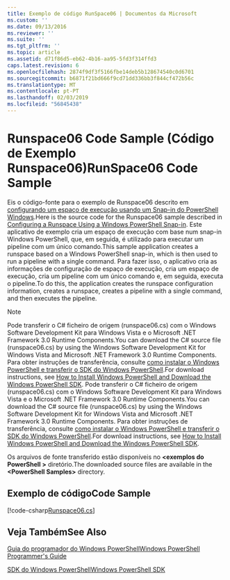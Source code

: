 ```yaml
---
title: Exemplo de código RunSpace06 | Documentos da Microsoft
ms.custom: ''
ms.date: 09/13/2016
ms.reviewer: ''
ms.suite: ''
ms.tgt_pltfrm: ''
ms.topic: article
ms.assetid: d71f86d5-eb62-4b16-aa95-5fd3f314ffd3
caps.latest.revision: 6
ms.openlocfilehash: 2874f9df3f5166fbe14deb5b128674540c0d6701
ms.sourcegitcommit: b6871f21bd666f9cd71dd336bb3f844cf472b56c
ms.translationtype: MT
ms.contentlocale: pt-PT
ms.lasthandoff: 02/03/2019
ms.locfileid: "56845438"
---
```

# <a name="runspace06-code-sample"></a><span data-ttu-id="463e8-102">Runspace06 Code Sample (Código de Exemplo Runspace06)</span><span class="sxs-lookup"><span data-stu-id="463e8-102">RunSpace06 Code Sample</span></span>

<span data-ttu-id="463e8-103">Eis o código-fonte para o exemplo de Runspace06 descrito em [configurando um espaço de execução usando um Snap-in do PowerShell Windows](http://msdn.microsoft.com/en-us/a7289ee8-9732-49ee-91c7-d533e9538b83).</span><span class="sxs-lookup"><span data-stu-id="463e8-103">Here is the source code for the Runspace06 sample described in [Configuring a Runspace Using a Windows PowerShell Snap-in](http://msdn.microsoft.com/en-us/a7289ee8-9732-49ee-91c7-d533e9538b83).</span></span> <span data-ttu-id="463e8-104">Este aplicativo de exemplo cria um espaço de execução com base num snap-in Windows PowerShell, que, em seguida, é utilizado para executar um pipeline com um único comando.</span><span class="sxs-lookup"><span data-stu-id="463e8-104">This sample application creates a runspace based on a Windows PowerShell snap-in, which is then used to run a pipeline with a single command.</span></span> <span data-ttu-id="463e8-105">Para fazer isso, o aplicativo cria as informações de configuração de espaço de execução, cria um espaço de execução, cria um pipeline com um único comando e, em seguida, executa o pipeline.</span><span class="sxs-lookup"><span data-stu-id="463e8-105">To do this, the application creates the runspace configuration information, creates a runspace, creates a pipeline with a single command, and then executes the pipeline.</span></span>

> [!NOTE]
> <span data-ttu-id="463e8-106">Pode transferir o C# ficheiro de origem (runspace06.cs) com o Windows Software Development Kit para Windows Vista e o Microsoft .NET Framework 3.0 Runtime Components.</span><span class="sxs-lookup"><span data-stu-id="463e8-106">You can download the C# source file (runspace06.cs) by using the Windows Software Development Kit for Windows Vista and Microsoft .NET Framework 3.0 Runtime Components.</span></span> <span data-ttu-id="463e8-107">Para obter instruções de transferência, consulte [como instalar o Windows PowerShell e transferir o SDK do Windows PowerShell](/powershell/developer/installing-the-windows-powershell-sdk).</span><span class="sxs-lookup"><span data-stu-id="463e8-107">For download instructions, see [How to Install Windows PowerShell and Download the Windows PowerShell SDK](/powershell/developer/installing-the-windows-powershell-sdk).</span></span>
> <span data-ttu-id="463e8-108">Pode transferir o C# ficheiro de origem (runspace06.cs) com o Windows Software Development Kit para Windows Vista e o Microsoft .NET Framework 3.0 Runtime Components.</span><span class="sxs-lookup"><span data-stu-id="463e8-108">You can download the C# source file (runspace06.cs) by using the Windows Software Development Kit for Windows Vista and Microsoft .NET Framework 3.0 Runtime Components.</span></span> <span data-ttu-id="463e8-109">Para obter instruções de transferência, consulte [como instalar o Windows PowerShell e transferir o SDK do Windows PowerShell](/powershell/developer/installing-the-windows-powershell-sdk).</span><span class="sxs-lookup"><span data-stu-id="463e8-109">For download instructions, see [How to Install Windows PowerShell and Download the Windows PowerShell SDK](/powershell/developer/installing-the-windows-powershell-sdk).</span></span>
>
> <span data-ttu-id="463e8-110">Os arquivos de fonte transferido estão disponíveis no  **\<exemplos do PowerShell >** diretório.</span><span class="sxs-lookup"><span data-stu-id="463e8-110">The downloaded source files are available in the **\<PowerShell Samples>** directory.</span></span>

## <a name="code-sample"></a><span data-ttu-id="463e8-111">Exemplo de código</span><span class="sxs-lookup"><span data-stu-id="463e8-111">Code Sample</span></span>

[!code-csharp[Runspace06.cs](../../powershell-sdk-samples/SDK-2.0/csharp/Runspace06/Runspace06.cs#L11-L85 "Runspace06.cs")]

## <a name="see-also"></a><span data-ttu-id="463e8-112">Veja Também</span><span class="sxs-lookup"><span data-stu-id="463e8-112">See Also</span></span>

[<span data-ttu-id="463e8-113">Guia do programador do Windows PowerShell</span><span class="sxs-lookup"><span data-stu-id="463e8-113">Windows PowerShell Programmer's Guide</span></span>](./windows-powershell-programmer-s-guide.md)

[<span data-ttu-id="463e8-114">SDK do Windows PowerShell</span><span class="sxs-lookup"><span data-stu-id="463e8-114">Windows PowerShell SDK</span></span>](../windows-powershell-reference.md)
